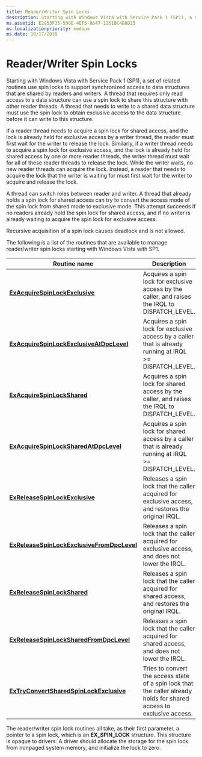 ```yaml
---
title: Reader/Writer Spin Locks
description: Starting with Windows Vista with Service Pack 1 (SP1), a set of related routines use spin locks to support synchronized access to data structures that are shared by readers and writers.
ms.assetid: E2853F35-590E-4EF5-8647-1261BC4B8D15
ms.localizationpriority: medium
ms.date: 10/17/2018
---
```


# Reader/Writer Spin Locks


Starting with Windows Vista with Service Pack 1 (SP1), a set of related routines use spin locks to support synchronized access to data structures that are shared by readers and writers. A thread that requires only read access to a data structure can use a spin lock to share this structure with other reader threads. A thread that needs to write to a shared data structure must use the spin lock to obtain exclusive access to the data structure before it can write to this structure.

If a reader thread needs to acquire a spin lock for shared access, and the lock is already held for exclusive access by a writer thread, the reader must first wait for the writer to release the lock. Similarly, if a writer thread needs to acquire a spin lock for exclusive access, and the lock is already held for shared access by one or more reader threads, the writer thread must wait for all of these reader threads to release the lock. While the writer waits, no new reader threads can acquire the lock. Instead, a reader that needs to acquire the lock that the writer is waiting for must first wait for the writer to acquire and release the lock.

A thread can switch roles between reader and writer. A thread that already holds a spin lock for shared access can try to convert the access mode of the spin lock from shared mode to exclusive mode. This attempt succeeds if no readers already hold the spin lock for shared access, and if no writer is already waiting to acquire the spin lock for exclusive access.

Recursive acquisition of a spin lock causes deadlock and is not allowed.

The following is a list of the routines that are available to manage reader/writer spin locks starting with Windows Vista with SP1.

| Routine name                                                                                | Description                                                                                                           |
|---------------------------------------------------------------------------------------------|-----------------------------------------------------------------------------------------------------------------------|
| [**ExAcquireSpinLockExclusive**](https://docs.microsoft.com/previous-versions/windows/hardware/drivers/hh451007(v=vs.85))                         | Acquires a spin lock for exclusive access by the caller, and raises the IRQL to DISPATCH\_LEVEL.                      |
| [**ExAcquireSpinLockExclusiveAtDpcLevel**](https://docs.microsoft.com/previous-versions/windows/hardware/drivers/hh451009(v=vs.85))    | Acquires a spin lock for exclusive access by a caller that is already running at IRQL &gt;= DISPATCH\_LEVEL.          |
| [**ExAcquireSpinLockShared**](https://docs.microsoft.com/previous-versions/windows/hardware/drivers/hh451053(v=vs.85))                               | Acquires a spin lock for shared access by the caller, and raises the IRQL to DISPATCH\_LEVEL.                         |
| [**ExAcquireSpinLockSharedAtDpcLevel**](https://docs.microsoft.com/previous-versions/windows/hardware/drivers/hh451055(v=vs.85))           | Acquires a spin lock for shared access by a caller that is already running at IRQL &gt;= DISPATCH\_LEVEL.             |
| [**ExReleaseSpinLockExclusive**](https://msdn.microsoft.com/library/windows/hardware/hh451061)                        | Releases a spin lock that the caller acquired for exclusive access, and restores the original IRQL.                   |
| [**ExReleaseSpinLockExclusiveFromDpcLevel**](https://docs.microsoft.com/previous-versions/windows/hardware/drivers/hh451058(v=vs.85)) | Releases a spin lock that the caller acquired for exclusive access, and does not lower the IRQL.                      |
| [**ExReleaseSpinLockShared**](https://msdn.microsoft.com/library/windows/hardware/hh451067)                              | Releases a spin lock that the caller acquired for shared access, and restores the original IRQL.                      |
| [**ExReleaseSpinLockSharedFromDpcLevel**](https://docs.microsoft.com/previous-versions/windows/hardware/drivers/hh451064(v=vs.85))      | Releases a spin lock that the caller acquired for shared access, and does not lower the IRQL.                         |
| [**ExTryConvertSharedSpinLockExclusive**](https://docs.microsoft.com/windows-hardware/drivers/ddi/wdm/nf-wdm-extryconvertsharedspinlockexclusive)      | Tries to convert the access state of a spin lock that the caller already holds for shared access to exclusive access. |

 

The reader/writer spin lock routines all take, as their first parameter, a pointer to a spin lock, which is an **EX\_SPIN\_LOCK** structure. This structure is opaque to drivers. A driver should allocate the storage for the spin lock from nonpaged system memory, and initialize the lock to zero.

 

 




